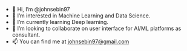 - 👋 Hi, I’m @johnsebin97
- 👀 I’m interested in Machine Learning and Data Science.
- 🌱 I’m currently learning Deep learning.
- 💞️ I’m looking to collaborate on user interface for AI/ML platforms as consultant.
- 📫 You can find me at johnsebin97@gmail.com

<!---
johnsebin97/johnsebin97 is a ✨ special ✨ repository because its `README.md` (this file) appears on your GitHub profile.
You can click the Preview link to take a look at your changes.
--->
